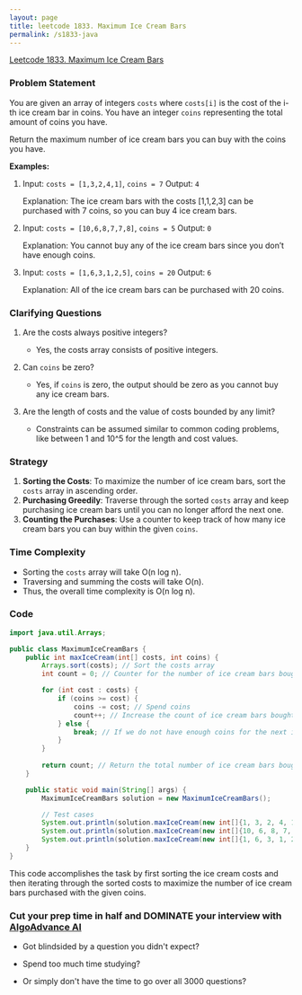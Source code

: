 ```yaml
---
layout: page
title: leetcode 1833. Maximum Ice Cream Bars
permalink: /s1833-java
---
```

[Leetcode 1833. Maximum Ice Cream Bars](https://algoadvance.github.io/algoadvance/l1833)
### Problem Statement

You are given an array of integers `costs` where `costs[i]` is the cost of the i-th ice cream bar in coins. You have an integer `coins` representing the total amount of coins you have.

Return the maximum number of ice cream bars you can buy with the coins you have.

**Examples:**

1. Input: `costs = [1,3,2,4,1]`, `coins = 7`
   Output: `4`
   
   Explanation: The ice cream bars with the costs [1,1,2,3] can be purchased with 7 coins, so you can buy 4 ice cream bars.

2. Input: `costs = [10,6,8,7,7,8]`, `coins = 5`
   Output: `0`
   
   Explanation: You cannot buy any of the ice cream bars since you don’t have enough coins.

3. Input: `costs = [1,6,3,1,2,5]`, `coins = 20`
   Output: `6`
   
   Explanation: All of the ice cream bars can be purchased with 20 coins.

### Clarifying Questions

1. Are the costs always positive integers?
   - Yes, the costs array consists of positive integers.
   
2. Can `coins` be zero?
   - Yes, if `coins` is zero, the output should be zero as you cannot buy any ice cream bars.

3. Are the length of costs and the value of costs bounded by any limit?
   - Constraints can be assumed similar to common coding problems, like between 1 and 10^5 for the length and cost values.

### Strategy

1. **Sorting the Costs**: To maximize the number of ice cream bars, sort the `costs` array in ascending order.
2. **Purchasing Greedily**: Traverse through the sorted `costs` array and keep purchasing ice cream bars until you can no longer afford the next one.
3. **Counting the Purchases**: Use a counter to keep track of how many ice cream bars you can buy within the given `coins`.

### Time Complexity

- Sorting the `costs` array will take O(n log n).
- Traversing and summing the costs will take O(n).
- Thus, the overall time complexity is O(n log n).

### Code

```java
import java.util.Arrays;

public class MaximumIceCreamBars {
    public int maxIceCream(int[] costs, int coins) {
        Arrays.sort(costs); // Sort the costs array
        int count = 0; // Counter for the number of ice cream bars bought

        for (int cost : costs) {
            if (coins >= cost) { 
                coins -= cost; // Spend coins
                count++; // Increase the count of ice cream bars bought
            } else {
                break; // If we do not have enough coins for the next ice cream bar, stop
            }
        }
        
        return count; // Return the total number of ice cream bars bought
    }

    public static void main(String[] args) {
        MaximumIceCreamBars solution = new MaximumIceCreamBars();

        // Test cases
        System.out.println(solution.maxIceCream(new int[]{1, 3, 2, 4, 1}, 7)); // Output: 4
        System.out.println(solution.maxIceCream(new int[]{10, 6, 8, 7, 7, 8}, 5)); // Output: 0
        System.out.println(solution.maxIceCream(new int[]{1, 6, 3, 1, 2, 5}, 20)); // Output: 6
    }
}
```

This code accomplishes the task by first sorting the ice cream costs and then iterating through the sorted costs to maximize the number of ice cream bars purchased with the given coins.


### Cut your prep time in half and DOMINATE your interview with [AlgoAdvance AI](https://algoAdvance.com)

- Got blindsided by a question you didn't expect?

- Spend too much time studying?

- Or simply don't have the time to go over all 3000 questions?

